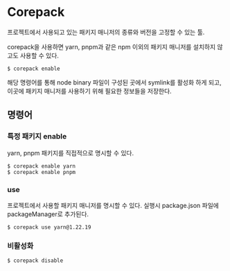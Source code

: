 # Corepack

프로젝트에서 사용되고 있는 패키지 매니저의 종류와 버전을 고정할 수 있는 툴.

corepack을 사용하면 yarn, pnpm과 같은 npm 이외의 패키지 매니저를 설치하지 않고도 사용할 수 있다.

```shell
$ corepack enable
```
해당 명령어를 통해 node binary 파일이 구성된 곳에서 symlink를 활성화 하게 되고, 이곳에 패키지 매니저를 사용하기 위해 필요한 정보들을 저장한다.

## 명령어

### 특정 패키지 enable

yarn, pnpm 패키지를 직접적으로 명시할 수 있다.

```shell
$ corepack enable yarn
$ corepack enable pnpm
```

### use

프로젝트에서 사용할 패키지 매니저를 명시할 수 있다. 실행시 package.json 파일에 packageManager로 추가된다.

```shell
$ corepack use yarn@1.22.19
```

### 비활성화

```shell
$ corepack disable
```
